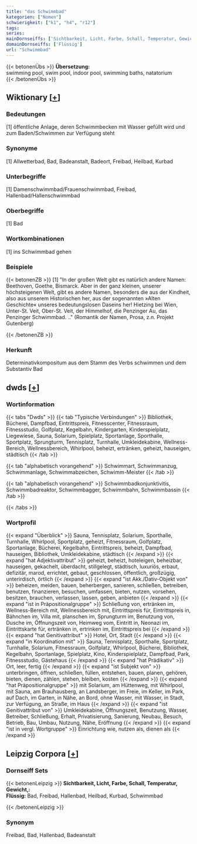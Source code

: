 ```yaml
---
title: "das Schwimmbad"
kategorien: ["Nomen"]
schwierigkeit: ["k1", "h4", "r12"]
tags:
series:
mainDornseiffs: ['Sichtbarkeit, Licht, Farbe, Schall, Temperatur, Gewicht,']
domainDornseiffs: ['Flüssig']
url: "Schwimmbad"
---
```


{{< betonenÜbs >}}
**Übersetzung:**  
swimming pool, swim pool, indoor pool, swimming baths, natatorium  
{{< /betonenÜbs >}}

## Wiktionary [[+](https://de.wiktionary.org/wiki/Schwimmbad)]

### Bedeutungen
[1] öffentliche Anlage, deren Schwimmbecken mit Wasser gefüllt wird und zum Baden/Schwimmen zur Verfügung steht  

### Synonyme
[1] Allwetterbad, Bad, Badeanstalt, Badeort, Freibad, Heilbad, Kurbad  

### Unterbegriffe
[1] Damenschwimmbad/Frauenschwimmbad, Freibad, Hallenbad/Hallenschwimmbad  

### Oberbegriffe
[1] Bad  

### Wortkombinationen
[1] ins Schwimmbad gehen  

### Beispiele
{{< betonenZB >}}
[1] "In der großen Welt gibt es natürlich andere Namen: Beethoven, Goethe, Bismarck. Aber in der ganz kleinen, unserer höchsteigenen Welt, gibt es andere Namen, besonders die aus der Kindheit, also aus unserem Historischen her, aus der sogenannten »Alten Geschichte« unseres bedeutungslosen Daseins her! Hietzing bei Wien, Unter-St. Veit, Ober-St. Veit, der Himmelhof, die Penzinger Au, das Penzinger Schwimmbad. .." (Romantik der Namen, Prosa, z.n. Projekt Gutenberg)  

{{< /betonenZB >}}
### Herkunft
Determinativkompositum aus dem Stamm des Verbs schwimmen und dem Substantiv Bad  



## dwds [[+](https://www.dwds.de/wb/Schwimmbad)]

### Wortinformation
{{< tabs "Dwds" >}}
{{< tab "Typische Verbindungen" >}}
Bibliothek, Bücherei, Dampfbad, Eintrittspreis, Fitnesscenter, Fitnessraum, Fitnessstudio, Golfplatz, Kegelbahn, Kindergarten, Kinderspielplatz, Liegewiese, Sauna, Solarium, Spielplatz, Sportanlage, Sporthalle, Sportplatz, Sprungturm, Tennisplatz, Turnhalle, Umkleidekabine, Wellness-Bereich, Wellnessbereich, Whirlpool, beheizt, ertränken, geheizt, hauseigen, städtisch
{{< /tab >}}

{{< tab "alphabetisch vorangehend" >}}
Schwimmart, Schwimmanzug, Schwimmanlage, Schwimmabzeichen, Schwimm-Meister
{{< /tab >}}

{{< tab "alphabetisch vorangehend" >}}
Schwimmbadkonjunktivitis, Schwimmbadreaktor, Schwimmbagger, Schwimmbahn, Schwimmbassin
{{< /tab >}}

{{< /tabs >}}

### Wortprofil
{{< expand "Überblick" >}} Sauna, Tennisplatz, Solarium, Sporthalle, Turnhalle, Whirlpool, Sportplatz, geheizt, Fitnessraum, Golfplatz, Sportanlage, Bücherei, Kegelbahn, Eintrittspreis, beheizt, Dampfbad, hauseigen, Bibliothek, Umkleidekabine, städtisch {{< /expand >}}
{{< expand "hat Adjektivattribut" >}} geheizt, beheizt, hoteleigen, beheizbar, hauseigen, gekachelt, überdacht, stillgelegt, städtisch, luxuriös, erbaut, defizitär, marod, errichtet, gebaut, geschlossen, öffentlich, großzügig, unterirdisch, örtlich {{< /expand >}}
{{< expand "ist Akk./Dativ-Objekt von" >}} beheizen, meiden, bauen, beherbergen, sanieren, schließen, betreiben, benutzen, finanzieren, besuchen, umfassen, bieten, nutzen, vorsehen, besitzen, brauchen, verlassen, lassen, geben, anbieten {{< /expand >}}
{{< expand "ist in Präpositionalgruppe" >}} Schließung von, ertränken im, Wellness-Bereich mit, Wellnessbereich mit, Eintrittspreis für, Eintrittspreis in, Bähnchen im, Villa mit, planschen im, Sprungturm im, Benutzung von, Dusche im, Öffnungszeit von, Heimweg vom, Eintritt in, Neonazi im, Eintrittskarte für, ertränken in, ertrinken im, Eintrittspreis bei {{< /expand >}}
{{< expand "hat Genitivattribut" >}} Hotel, Ort, Stadt {{< /expand >}}
{{< expand "in Koordination mit" >}} Sauna, Tennisplatz, Sporthalle, Sportplatz, Turnhalle, Solarium, Fitnessraum, Golfplatz, Whirlpool, Bücherei, Bibliothek, Kegelbahn, Sportanlage, Spielplatz, Kino, Kinderspielplatz, Dampfbad, Park, Fitnessstudio, Gästehaus {{< /expand >}}
{{< expand "hat Prädikativ" >}} Ort, leer, fertig {{< /expand >}}
{{< expand "ist Subjekt von" >}} unterbringen, öffnen, schließen, füllen, entstehen, bauen, planen, gehören, bieten, dienen, zählen, stehen, bleiben, kosten {{< /expand >}}
{{< expand "hat Präpositionalgruppe" >}} mit Solarium, am Hüttenweg, mit Whirlpool, mit Sauna, am Brauhausberg, an Landsberger, im Freie, im Keller, im Park, auf Dach, im Garten, in Nähe, an Bord, ohne Wasser, mit Wasser, in Stadt, zur Verfügung, an Straße, im Haus {{< /expand >}}
{{< expand "ist Genitivattribut von" >}} Umkleidekabine, Öffnungszeit, Benutzung, Wasser, Betreiber, Schließung, Erhalt, Privatisierung, Sanierung, Neubau, Besuch, Betrieb, Bau, Umbau, Nutzung, Nähe, Eröffnung {{< /expand >}}
{{< expand "ist in vergl. Wortgruppe" >}} Einrichtung wie, nutzen als, dienen als {{< /expand >}}

## Leipzig Corpora [[+](https://corpora.uni-leipzig.de/en/res?word=Schwimmbad&corpusId=deu_newscrawl-public_2018)]

### Dornseiff Sets
{{< betonenLeipzig >}}
**Sichtbarkeit, Licht, Farbe, Schall, Temperatur, Gewicht,:**  
**Flüssig:** Bad, Freibad, Hallenbad, Heilbad, Kurbad, Schwimmbad  

{{< /betonenLeipzig >}}

### Synonym
Freibad, Bad, Hallenbad, Badeanstalt

